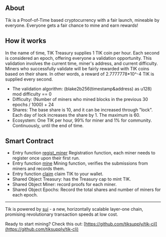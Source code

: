 About
----------------------------------------------------------------------------------------------------------------------------------
Tik is a Proof-of-Time based cryptocurrency with a fair launch, mineable by everyone. Everyone gets a fair chance to mine and earn rewards! 

How it works
----------------------------------------------------------------------------------------------------------------------------------
In the name of time, TIK Treasury supplies 1 TIK coin per hour. Each second is considered an epoch, offering everyone a validation opportunity. This validation involves the current time, miner's address, and current difficulty. Miners who successfully validate will be fairly rewarded with TIK coins based on their share. In other words, a reward of 2.7777778*10^-4 TIK is supplied every second. 

- The validation algorithm: (blake2b256(timestamp&address) as u128) mod difficulty == 0
- Difficulty: (Number of miners who mined blocks in the previous 30 epochs / 1000) + 24
- Shares: The base share is 10, and it can be increased through "lock". Each day of lock increases the share by 1. The maximum is 60.
- Ecosystem: One TIK per hour, 99% for miner and 1% for community. Continuously, until the end of time.

Smart Contract
----------------------------------------------------------------------------------------------------------------------------------
- Entry function [regist_miner](https://github.com/tiksupply/sui/blob/main/sources/mine.move#L94)   Registration function, each miner needs to register once upon their first run.
- Entry function [mine](https://github.com/tiksupply/sui/blob/main/sources/mine.move#L130)    Mining function, verifies the submissions from miners and records them.
- Entry function [claim](https://github.com/tiksupply/sui/blob/main/sources/tik_coin.move#L41C26)   claim TIK to your wallet.
- Shared Object Treasury: has the Treasury cap to mint TIK.
- Shared Object Miner: record proofs for each miner.
- Shared Object Epochs: Record the total shares and number of miners for each epoch.

----------------------------------------------------------------------------------------------------------------------------------
Tik is powered by [sui](https://sui.io/) - a new, horizontally scalable layer-one chain, promising revolutionary transaction speeds at low cost.  


Ready to start mining? Check this out: [https://github.com/tiksupply/tik-cil](https://github.com/tiksupply/tik-cli)

